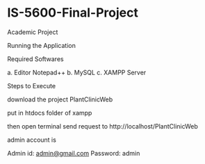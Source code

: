 # IS-5600-Final-Project
Academic Project


Running the Application

Required Softwares

a. Editor Notepad++
b. MySQL 
c. XAMPP Server


Steps to Execute

download the project PlantClinicWeb

put in htdocs folder of xampp

then open terminal send request to http://localhost/PlantClinicWeb

admin account is 

Admin id: admin@gmail.com
Password: admin

